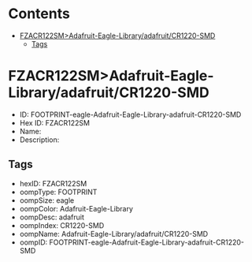 



Contents
========

* [FZACR122SM>Adafruit-Eagle-Library/adafruit/CR1220-SMD](#fzacr122smadafruit-eagle-libraryadafruitcr1220-smd)
	* [Tags](#tags)

# FZACR122SM>Adafruit-Eagle-Library/adafruit/CR1220-SMD

- ID: FOOTPRINT-eagle-Adafruit-Eagle-Library-adafruit-CR1220-SMD
- Hex ID: FZACR122SM
- Name: 
- Description: 

## Tags

- hexID: FZACR122SM
- oompType: FOOTPRINT
- oompSize: eagle
- oompColor: Adafruit-Eagle-Library
- oompDesc: adafruit
- oompIndex: CR1220-SMD
- oompName: Adafruit-Eagle-Library/adafruit/CR1220-SMD
- oompID: FOOTPRINT-eagle-Adafruit-Eagle-Library-adafruit-CR1220-SMD
